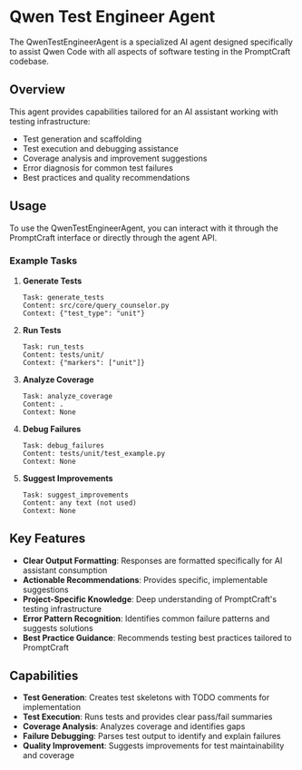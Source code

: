 # Qwen Test Engineer Agent

The QwenTestEngineerAgent is a specialized AI agent designed specifically to assist Qwen Code with all aspects of software testing in the PromptCraft codebase.

## Overview

This agent provides capabilities tailored for an AI assistant working with testing infrastructure:
- Test generation and scaffolding
- Test execution and debugging assistance
- Coverage analysis and improvement suggestions
- Error diagnosis for common test failures
- Best practices and quality recommendations

## Usage

To use the QwenTestEngineerAgent, you can interact with it through the PromptCraft interface or directly through the agent API.

### Example Tasks

1. **Generate Tests**
   ```
   Task: generate_tests
   Content: src/core/query_counselor.py
   Context: {"test_type": "unit"}
   ```

2. **Run Tests**
   ```
   Task: run_tests
   Content: tests/unit/
   Context: {"markers": ["unit"]}
   ```

3. **Analyze Coverage**
   ```
   Task: analyze_coverage
   Content: .
   Context: None
   ```

4. **Debug Failures**
   ```
   Task: debug_failures
   Content: tests/unit/test_example.py
   Context: None
   ```

5. **Suggest Improvements**
   ```
   Task: suggest_improvements
   Content: any text (not used)
   Context: None
   ```

## Key Features

- **Clear Output Formatting**: Responses are formatted specifically for AI assistant consumption
- **Actionable Recommendations**: Provides specific, implementable suggestions
- **Project-Specific Knowledge**: Deep understanding of PromptCraft's testing infrastructure
- **Error Pattern Recognition**: Identifies common failure patterns and suggests solutions
- **Best Practice Guidance**: Recommends testing best practices tailored to PromptCraft

## Capabilities

- **Test Generation**: Creates test skeletons with TODO comments for implementation
- **Test Execution**: Runs tests and provides clear pass/fail summaries
- **Coverage Analysis**: Analyzes coverage and identifies gaps
- **Failure Debugging**: Parses test output to identify and explain failures
- **Quality Improvement**: Suggests improvements for test maintainability and coverage
